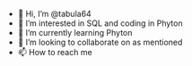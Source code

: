 - 👋 Hi, I’m @tabula64
- 👀 I’m interested in SQL and coding in Phyton
- 🌱 I’m currently learning Phyton
- 💞️ I’m looking to collaborate on as mentioned
- 📫 How to reach me 

<!---
tabula64/tabula64 is a ✨ special ✨ repository because its `README.md` (this file) appears on your GitHub profile.
You can click the Preview link to take a look at your changes.
--->
